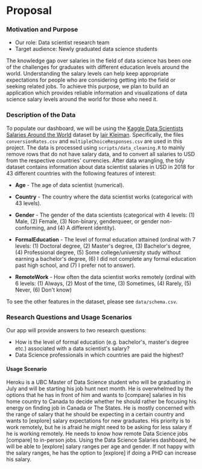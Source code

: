 # Proposal

### Motivation and Purpose

- Our role: Data scientist research team
- Target audience: Newly graduated data science students

The knowledge gap over salaries in the field of data science has been one of the challenges for graduates with different education levels around the world. Understanding the salary levels can help keep appropriate expectations for people who are considering getting into the field or seeking related jobs. To achieve this purpose, we plan to build an application which provides reliable information and visualizations of data science salary levels around the world for those who need it.


### Description of the Data

To populate our dashboard, we will be using the [Kaggle Data Scientists Salaries Around the World](https://www.kaggle.com/ikleiman/data-scientists-salaries-around-the-world) dataset by [Iair Kleiman](https://www.kaggle.com/ikleiman). Specifically, the files `conversionRates.csv` and `multipleChoiceResponses.csv` are used in this project. The data is processed using `scripts/data_cleaning.R` to mainly remove rows that do not have salary data, and to convert all salaries to USD from the respective countries' currencies. After data wrangling, the tidy dataset contains information about data scientist salaries in USD in 2018 for 43 different countries with the following features of interest:

- **Age** - The age of data scientist (numerical).

- **Country** - The country where the data scientist works (categorical with 43 levels).

- **Gender** - The gender of the data scientists (categorical with 4 levels: (1) Male, (2) Female, (3) Non-binary, genderqueer, or gender non-conforming, and (4) A different identity).

- **FormalEducation** - The level of formal education attained (ordinal with 7 levels: (1) Doctoral degree, (2) Master's degree, (3) Bachelor's degree, (4) Professional degree, (5) Some college/university study without earning a bachelor's degree, (6) I did not complete any formal education past high school, and (7) I prefer not to answer).

- **RemoteWork** - How often the data scientist works remotely (ordinal with 6 levels: (1) Always, (2) Most of the time, (3) Sometimes, (4) Rarely, (5) Never, (6) Don't know)

To see the other features in the dataset, please see `data/schema.csv`.

### Research Questions and Usage Scenarios

Our app will provide answers to two research questions:

- How is the level of formal education (e.g. bachelor's, master's degree etc.) associated with a data scientist's salary?
- Data Science professionals in which countries are paid the highest?

#### Usage Scenario

Heroku is a UBC Master of Data Science student who will be graduating in July and will be starting his job hunt next month. He is overwhelmed by the options that he has in front of him and wants to [compare] salaries in his home country to Canada to decide whether he should rather be focusing his energy on finding job in Canada or The States. He is mostly concerned with the range of salary that he should be expecting in a certain country and wants to [explore] salary expectations for new graduates. His priority is to work remotely, but he is afraid he might need to be asking for less salary if he is working remotely. He needs to know how remote Data Science jobs [compare] to in-person jobs. Using the Data Science Salaries dashboard, he will be able to [explore] salary ranges per age and gender. If not happy with the salary ranges, he has the option to [explore] if doing a PHD can increase his salary.
